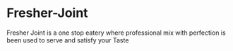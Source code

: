 # Fresher-Joint
Fresher Joint is a one stop eatery where professional mix with perfection is been used to serve and satisfy your Taste

